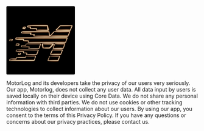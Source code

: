 
<img align="center" width="180" height="180" src="AppIcon.png">

MotorLog and its developers take the privacy of our users very seriously. Our app, Motorlog, does not collect any user data. All data input by users is saved locally on their device using Core Data.
We do not share any personal information with third parties. We do not use cookies or other tracking technologies to collect information about our users.
By using our app, you consent to the terms of this Privacy Policy. If you have any questions or concerns about our privacy practices, please contact us.
